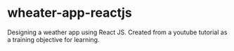 # wheater-app-reactjs
 Designing a weather app using React JS. Created from a youtube tutorial as a training objective for learning.
